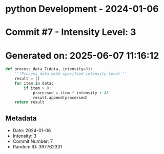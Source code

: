 ﻿# python Development - 2024-01-06
# Commit #7 - Intensity Level: 3
# Generated on: 2025-06-07 11:16:12
```python
def process_data_7(data, intensity=3):
    '''Process data with specified intensity level'''
    result = []
    for item in data:
        if item > 0:
            processed = item * intensity + 48
            result.append(processed)
    return result
```
## Metadata
- Date: 2024-01-06
- Intensity: 3
- Commit Number: 7
- Random ID: 397762331
